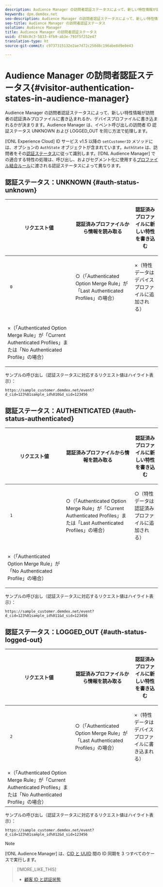 ```yaml
---
description: Audience Manager の訪問者認証ステータスによって、新しい特性情報が訪問者の認証済みプロファイルに書き込まれるか、デバイスプロファイルに書き込まれるかが決まります。Audience Manager は、イベント呼び出しの訪問者 ID 認証ステータス UNKNOWN および LOGGED_OUT を同じ方法で処理します。
keywords: dpm.demdex.net
seo-description: Audience Manager の訪問者認証ステータスによって、新しい特性情報が訪問者の認証済みプロファイルに書き込まれるか、デバイスプロファイルに書き込まれるかが決まります。Audience Manager は、イベント呼び出しの訪問者 ID 認証ステータス UNKNOWN および LOGGED_OUT を同じ方法で処理します。
seo-title: Audience Manager の訪問者認証ステータス
solution: Audience Manager
title: Audience Manager の訪問者認証ステータス
uuid: d748c0c3-5833-4fb9-ab3e-793f5f252e47
translation-type: ht
source-git-commit: c9737315132e2ae7d72c250d8c196abe8d9e0e43

---
```



# Audience Manager の訪問者認証ステータス{#visitor-authentication-states-in-audience-manager}

Audience Manager の訪問者認証ステータスによって、新しい特性情報が訪問者の認証済みプロファイルに書き込まれるか、デバイスプロファイルに書き込まれるかが決まります。Audience Manager は、イベント呼び出しの訪問者 ID 認証ステータス UNKNOWN および LOGGED_OUT を同じ方法で処理します。

[!DNL Experience Cloud] ID サービス v1.5 以降の `setCustomerID` メソッドには、オプションの `AuthState` オブジェクトが含まれています。`AuthState` は、訪問者をその[認証ステータス](https://marketing.adobe.com/resources/help/ja_JP/mcvid/mcvid-authenticated-state.html)に従って識別します。[!DNL Audience Manager] での適合する特性の処理は、呼び出し、およびセグメント化に使用する[プロファイル結合ルール](../features/profile-merge-rules/merge-rules-dashboard.md)に渡される認証ステータスによって異なります。

## 認証ステータス：UNKNOWN {#auth-status-unknown}

<table id="table_E1EA51533FAE4BBFB338D6F6116BC1F9"> 
 <thead> 
  <tr> 
   <th colname="col1" class="entry"> <p>リクエスト値 </p> </th> 
   <th colname="col2" class="entry"> <p> 認証済みプロファイルから情報を<b>読み取る</b> </p> </th> 
   <th colname="col3" class="entry"> <p> 認証済みプロファイルに新しい特性を<b>書き込む</b> </p> </th> 
  </tr> 
 </thead>
 <tbody> 
  <tr> 
   <td colname="col1" morerows="1"> <p> <code> 0 </code> </p> </td> 
   <td colname="col2"> <p>○（「Authenticated Option Merge Rule」が「Last Authenticated Profiles」の場合） </p> </td> 
   <td colname="col3" morerows="1"> <p>×（特性データはデバイスプロファイルに追加される） </p> </td> 
  </tr> 
  <tr> 
   <td colname="col2"> <p>×（「Authenticated Option Merge Rule」が「Current Authenticated Profiles」または「No Authenticated Profile」の場合） </p> </td> 
  </tr> 
 </tbody> 
</table>

サンプルの呼び出し（認証ステータスに対応するリクエスト値はハイライト表示）：

`https://sample_customer.demdex.net/event?d_cid=123%01sample_id%010&d_sid=123456`

## 認証ステータス：AUTHENTICATED {#auth-status-authenticated}

<table id="table_956ABF96024744308F7773E1F96482B7"> 
 <thead> 
  <tr> 
   <th colname="col1" class="entry"> <p>リクエスト値 </p> </th> 
   <th colname="col2" class="entry"> <p> 認証済みプロファイルから情報を<b>読み取る</b> </p> </th> 
   <th colname="col3" class="entry"> <p> 認証済みプロファイルに新しい特性を<b>書き込む</b> </p> </th> 
  </tr> 
 </thead>
 <tbody> 
  <tr> 
   <td colname="col1" morerows="1"> <p> <code> 1 </code> </p> </td> 
   <td colname="col2"> <p>○（「Authenticated Option Merge Rule」が「Current Authenticated Profiles」または「Last Authenticated Profiles」の場合） </p> </td> 
   <td colname="col3" morerows="1"> <p>○（特性データは認証済みプロファイルに追加される） </p> </td> 
  </tr> 
  <tr> 
   <td colname="col2"> <p>×（「Authenticated Option Merge Rule」が「No Authenticated Profile」の場合） </p> </td> 
  </tr> 
 </tbody> 
</table>

サンプルの呼び出し（認証ステータスに対応するリクエスト値はハイライト表示）：

`https://sample_customer.demdex.net/event?d_cid=123%01sample_id%011&d_sid=123456`

## 認証ステータス：LOGGED_OUT {#auth-status-logged-out}

<table id="table_783F0CBB0431482AA49F41468FA65B19"> 
 <thead> 
  <tr> 
   <th colname="col1" class="entry"> <p>リクエスト値 </p> </th> 
   <th colname="col2" class="entry"> <p> 認証済みプロファイルから情報を<b>読み取る</b> </p> </th> 
   <th colname="col3" class="entry"> <p> 認証済みプロファイルに新しい特性を<b>書き込む</b> </p> </th> 
  </tr> 
 </thead>
 <tbody> 
  <tr> 
   <td colname="col1" morerows="1"> <p> <code> 2 </code> </p> </td> 
   <td colname="col2"> ○（「Authenticated Option Merge Rule」が「Last Authenticated Profiles」の場合） </td> 
   <td colname="col3" morerows="1"> <p>×（特性データはデバイスプロファイルに書き込まれる） </p> </td> 
  </tr> 
  <tr> 
   <td colname="col2"> ×（「Authenticated Option Merge Rule」が「Current Authenticated Profiles」または「No Authenticated Profile」の場合） </td> 
  </tr> 
 </tbody> 
</table>

サンプルの呼び出し（認証ステータスに対応するリクエスト値はハイライト表示）：

`https://sample_customer.demdex.net/event?d_cid=123%01sample_id%012&d_sid=123456`

>[!NOTE]
>
>[!DNL Audience Manager] は、[CID と UUID](../reference/ids-in-aam.md) 間の ID 同期を 3 つすべてのケースで実行します。

>[!MORE_LIKE_THIS]
>
>* [顧客 ID と認証状態](https://marketing.adobe.com/resources/help/ja_JP/mcvid/mcvid-authenticated-state.html)

